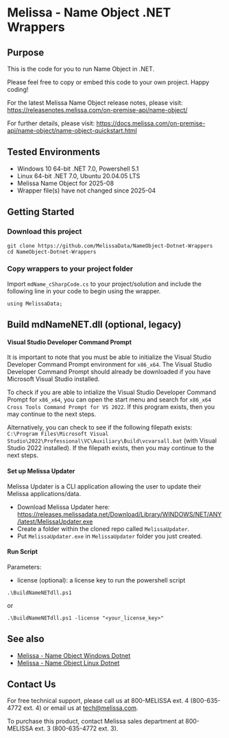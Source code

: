 # Melissa - Name Object .NET Wrappers

## Purpose
This is the code for you to run Name Object in .NET.

Please feel free to copy or embed this code to your own project. Happy coding!

For the latest Melissa Name Object release notes, please visit: https://releasenotes.melissa.com/on-premise-api/name-object/

For further details, please visit: https://docs.melissa.com/on-premise-api/name-object/name-object-quickstart.html

## Tested Environments
- Windows 10 64-bit .NET 7.0, Powershell 5.1
- Linux 64-bit .NET 7.0, Ubuntu 20.04.05 LTS
- Melissa Name Object for 2025-08
- Wrapper file(s) have not changed since 2025-04

## Getting Started

### Download this project
```
git clone https://github.com/MelissaData/NameObject-Dotnet-Wrappers
cd NameObject-Dotnet-Wrappers
```

### Copy wrappers to your project folder
Import `mdName_cSharpCode.cs` to your project/solution and include the following line in your code to begin using the wrapper.

```
using MelissaData;
```

## Build mdNameNET.dll (optional, legacy)
#### Visual Studio Developer Command Prompt
It is important to note that you must be able to initialize the Visual Studio Developer Command Prompt environment for `x86_x64`. The Visual Studio Developer Command Prompt should already be downloaded if you have Microsoft Visual Studio installed. 

To check if you are able to intialize the Visual Studio Developer Command Prompt for `x86_x64`, you can open the start menu and search for `x86_x64 Cross Tools Command Prompt for VS 2022`. If this program exists, then you may continue to the next steps.

Alternatively, you can check to see if the following filepath exists: `C:\Program Files\Microsoft Visual Studio\2022\Professional\VC\Auxiliary\Build\vcvarsall.bat` (with Visual Studio 2022 installed). If the filepath exists, then you may continue to the next steps.

#### Set up Melissa Updater 
Melissa Updater is a CLI application allowing the user to update their Melissa applications/data. 

- Download Melissa Updater here: <https://releases.melissadata.net/Download/Library/WINDOWS/NET/ANY/latest/MelissaUpdater.exe>
- Create a folder within the cloned repo called `MelissaUpdater`.
- Put `MelissaUpdater.exe` in `MelissaUpdater` folder you just created.

#### Run Script
Parameters:
- license (optional): a license key to run the powershell script

```
.\BuildNameNETdll.ps1
```

or

```
.\BuildNameNETdll.ps1 -license "<your_license_key>"
```

## See also
- [Melissa - Name Object Windows Dotnet](https://github.com/MelissaData/NameObject-Dotnet)
- [Melissa - Name Object Linux Dotnet](https://github.com/MelissaData/NameObject-Dotnet-Linux)
    
## Contact Us
For free technical support, please call us at 800-MELISSA ext. 4 (800-635-4772 ext. 4) or email us at tech@melissa.com.

To purchase this product, contact Melissa sales department at 800-MELISSA ext. 3 (800-635-4772 ext. 3).
